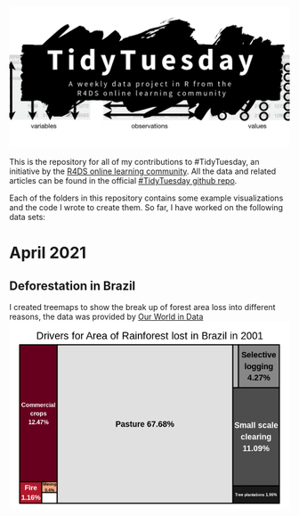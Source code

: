 ![](tt_logo.png)

This is the repository for all of my contributions to #TidyTuesday, an initiative by the [R4DS online learning community](https://www.rfordatasci.com/). All the data and related articles can be found in the official [#TidyTuesday github repo](https://github.com/rfordatascience/tidytuesday).

Each of the folders in this repository contains some example visualizations and the code I wrote to create them. So far, I have worked on the following data sets:

# April 2021
## Deforestation in Brazil
I created treemaps to show the break up of forest area loss into different reasons, the data was provided by <a href= "https://ourworldindata.org/">Our World in Data
![](W15_Deforestation_in_Brazil/drivers_rainforest_loss.gif)
